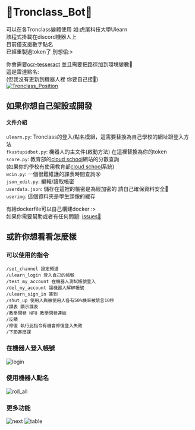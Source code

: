 # 👾Tronclass_Bot👾
可以在各Tronclass變體使用 如:虎尾科技大學Ulearn  
該程式掛載在discord機器人上  
目前僅支援數字點名  
已經重製過token了 別想偷:>
  
你會需要[ocr-tesseract](https://github.com/UB-Mannheim/tesseract/wiki) 並且需要把路徑加到環境變數💩  
這是雷達點名:  
(但我沒有更新到機器人裡 你要自己接🫶)  
[![Tronclass_Position](https://github-readme-stats.vercel.app/api/pin/?username=XiaXia009&repo=Tronclass_Position&theme=prussian)](https://github.com/XiaXia009/Tronclass_Position)

## 如果你想自己架設或開發
#### 文件介紹
`ulearn.py`: Tronclass的登入/點名模組，這需要替換為自己學校的網址跟登入方法  
`fkustupidbot.py`: 機器人的主文件(啟動方法) 在這裡替換為你的token  
`score.py`: 教育部的[cloud school](https://stern-information.gitbook.io/)網站的分數查詢  
(如果你的學校有使用教育部[cloud school](https://stern-information.gitbook.io/)系統)  
`wcin.py`: 一個很難維護的課表時間查詢😵  
`json_edit.py`: 編輯/讀取帳密  
`userdata.json`: 儲存在這裡的帳密是為經加密的 請自己確保資料安全🫵  
`userimg`: 這個資料夾是學生頭像的緩存  
  
有給dockerfile可以自己構建docker :>  
如果你需要幫助或者有任何問題: [issues👾](https://github.com/XiaXia009/Tronclass_Bot/issues/new)  

## 或許你想看看怎麼樣
### 可以使用的指令
```
/set_channel 設定頻道
/ulearn_login 登入自己的帳號
/test_my_account 在機器人測試帳號登入
/del_my_account 讓機器人解綁帳號
/ulearn_sign_in 簽到
/shut_up 使用人與被使用人各有50%機率被禁言10秒
/課表 顯示課表
/教學問卷 NFU 教學問卷連結
/反饋 
/修復 執行此指令有機會修復登入失敗
/下節甚麼課 
```
### 在機器人登入帳號
![login](https://github.com/XiaXia009/NFU_Ulearn_Signin/blob/main/readme/login.png)
### 使用機器人點名
![roll_all](https://github.com/XiaXia009/NFU_Ulearn_Signin/blob/main/readme/roll%20call.png)
### 更多功能
![next](https://github.com/XiaXia009/NFU_Ulearn_Signin/blob/main/readme/next%20class.png)
![table](https://github.com/XiaXia009/NFU_Ulearn_Signin/blob/main/readme/curriculum.png)
